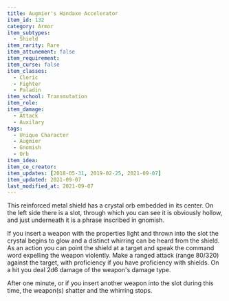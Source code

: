 ```yaml
---
title: Augmier's Handaxe Accelerator
item_id: 132
category: Armor
item_subtypes:
  - Shield
item_rarity: Rare
item_attunement: false
item_requirement:
item_curse: false
item_classes:
  - Cleric
  - Fighter
  - Paladin
item_school: Transmutation
item_role:
item_damage:
  - Attack
  - Auxilary
tags:
  - Unique Character
  - Augmier
  - Gnomish
  - Orb
item_idea:
item_co_creator:
item_updates: [2018-05-31, 2019-02-25, 2021-09-07]
item_updated: 2021-09-07
last_modified_at: 2021-09-07
---
```


This reinforced metal shield has a crystal orb embedded in its center. On the left side there is a slot, through which you can see it is obviously hollow, and just underneath it is a phrase inscribed in gnomish.

If you insert a weapon with the properties light and thrown into the slot the crystal begins to glow and a distinct whirring can be heard from the shield. As an action you can point the shield at a target and speak the command word expelling the weapon violently. Make a ranged attack (range 80/320) against the target, with proficiency if you have proficiency with shields. On a hit you deal 2d6 damage of the weapon's damage type.

After one minute, or if you insert another weapon into the slot during this time, the weapon(s) shatter and the whirring stops.
